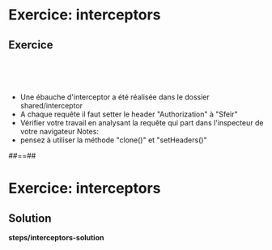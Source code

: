 <!-- .slide: class="exercice" -->
# Exercice: interceptors
## Exercice
<br><br><br>

- Une ébauche d'interceptor a été réalisée dans le dossier shared/interceptor
- A chaque requête il faut setter le header "Authorization" à "Sfeir"
- Vérifier votre travail en analysant la requête qui part dans l'inspecteur de votre navigateur
Notes:
- pensez à utiliser la méthode "clone()" et "setHeaders()"

##==##

<!-- .slide: class="full-center exercice" -->
# Exercice: interceptors
## Solution
__steps/interceptors-solution__
